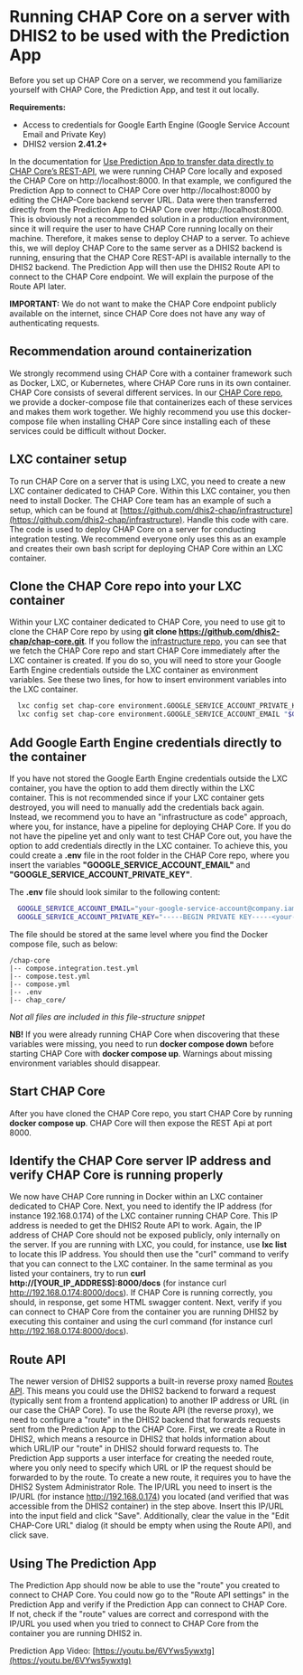 # Running CHAP Core on a server with DHIS2 to be used with the Prediction App

Before you set up CHAP Core on a server, we recommend you familiarize yourself with CHAP Core, the Prediction App, and test it out locally.

**Requirements:**
  - Access to credentials for Google Earth Engine (Google Service Account Email and Private Key)
  - DHIS2 version **2.41.2+**

In the documentation for [Use Prediction App to transfer data directly to CHAP Core’s REST-API](https://dhis2-chap.github.io/chap-core/prediction-app/prediction-app.html), we were running CHAP Core locally and exposed the CHAP Core on http://localhost:8000. In that example, we configured the Prediction App to connect to CHAP Core over http://localhost:8000 by editing the CHAP-Core backend server URL. Data were then transferred directly from the Prediction App to CHAP Core over http://localhost:8000. This is obviously not a recommended solution in a production environment, since it will require the user to have CHAP Core running locally on their machine. Therefore, it makes sense to deploy CHAP to a server. To achieve this, we will deploy CHAP Core to the same server as a DHIS2 backend is running, ensuring that the CHAP Core REST-API is available internally to the DHIS2 backend. The Prediction App will then use the DHIS2 Route API to connect to the CHAP Core endpoint. We will explain the purpose of the Route API later.

**IMPORTANT:** We do not want to make the CHAP Core endpoint publicly available on the internet, since CHAP Core does not have any way of authenticating requests.

## Recommendation around containerization

We strongly recommend using CHAP Core with a container framework such as Docker, LXC, or Kubernetes, where CHAP Core runs in its own container. CHAP Core consists of several different services. In our [CHAP Core repo](https://github.com/dhis2-chap/chap-core), we provide a docker-compose file that containerizes each of these services and makes them work together. We highly recommend you use this docker-compose file when installing CHAP Core since installing each of these services could be difficult without Docker.

## LXC container setup
To run CHAP Core on a server that is using LXC, you need to create a new LXC container dedicated to CHAP Core. Within this LXC container, you then need to install Docker. The CHAP Core team has an example of such a setup, which can be found at [https://github.com/dhis2-chap/infrastructure](https://github.com/dhis2-chap/infrastructure). Handle this code with care. The code is used to deploy CHAP Core on a server for conducting integration testing. We recommend everyone only uses this as an example and creates their own bash script for deploying CHAP Core within an LXC container.

## Clone the CHAP Core repo into your LXC container
Within your LXC container dedicated to CHAP Core, you need to use git to clone the CHAP Core repo by using **git clone https://github.com/dhis2-chap/chap-core.git**. If you follow the [infrastructure repo](https://github.com/dhis2-chap/infrastructure), you can see that we fetch the CHAP Core repo and start CHAP Core immediately after the LXC container is created. If you do so, you will need to store your Google Earth Engine credentials outside the LXC container as environment variables. See these two lines, for how to insert environment variables into the LXC container.

```bash
  lxc config set chap-core environment.GOOGLE_SERVICE_ACCOUNT_PRIVATE_KEY "$GOOGLE_SERVICE_ACCOUNT_PRIVATE_KEY"
  lxc config set chap-core environment.GOOGLE_SERVICE_ACCOUNT_EMAIL "$GOOGLE_SERVICE_ACCOUNT_EMAIL"
```

## Add Google Earth Engine credentials directly to the container
If you have not stored the Google Earth Engine credentials outside the LXC container, you have the option to add them directly within the LXC container. This is not recommended since if your LXC container gets destroyed, you will need to manually add the credentials back again. Instead, we recommend you to have an "infrastructure as code" approach, where you, for instance, have a pipeline for deploying CHAP Core. If you do not have the pipeline yet and only want to test CHAP Core out, you have the option to add credentials directly in the LXC container. To achieve this, you could create a **.env** file in the root folder in the CHAP Core repo, where you insert the variables **"GOOGLE_SERVICE_ACCOUNT_EMAIL"** and **"GOOGLE_SERVICE_ACCOUNT_PRIVATE_KEY"**.

The **.env** file should look similar to the following content:

```bash
  GOOGLE_SERVICE_ACCOUNT_EMAIL="your-google-service-account@company.iam.gserviceaccount.com"
  GOOGLE_SERVICE_ACCOUNT_PRIVATE_KEY="-----BEGIN PRIVATE KEY-----<your-private-key>-----END PRIVATE KEY-----"
```

The file should be stored at the same level where you find the Docker compose file, such as below:

```
/chap-core
|-- compose.integration.test.yml
|-- compose.test.yml
|-- compose.yml
|-- .env
|-- chap_core/
```
*Not all files are included in this file-structure snippet*

**NB!** If you were already running CHAP Core when discovering that these variables were missing, you need to run **docker compose down** before starting CHAP Core with **docker compose up**. Warnings about missing environment variables should disappear.

## Start CHAP Core
After you have cloned the CHAP Core repo, you start CHAP Core by running **docker compose up**. CHAP Core will then expose the REST Api at port 8000.

## Identify the CHAP Core server IP address and verify CHAP Core is running properly
We now have CHAP Core running in Docker within an LXC container dedicated to CHAP Core. Next, you need to identify the IP address (for instance 192.168.0.174) of the LXC container running CHAP Core. This IP address is needed to get the DHIS2 Route API to work. Again, the IP address of CHAP Core should not be exposed publicly, only internally on the server. If you are running with LXC, you could, for instance, use **lxc list** to locate this IP address. You should then use the "curl" command to verify that you can connect to the LXC container. In the same terminal as you listed your containers, try to run **curl http://[YOUR_IP_ADDRESS]:8000/docs** (for instance curl http://192.168.0.174:8000/docs). If CHAP Core is running correctly, you should, in response, get some HTML swagger content. Next, verify if you can connect to CHAP Core from the container you are running DHIS2 by executing this container and using the curl command (for instance curl http://192.168.0.174:8000/docs).

## Route API
The newer version of DHIS2 supports a built-in reverse proxy named [Routes API](https://docs.dhis2.org/en/develop/using-the-api/dhis-core-version-241/route.html). This means you could use the DHIS2 backend to forward a request (typically sent from a frontend application) to another IP address or URL (in our case the CHAP Core). To use the Route API (the reverse proxy), we need to configure a "route" in the DHIS2 backend that forwards requests sent from the Prediction App to the CHAP Core. First, we create a Route in DHIS2, which means a resource in DHIS2 that holds information about which URL/IP our "route" in DHIS2 should forward requests to. The Prediction App supports a user interface for creating the needed route, where you only need to specify which URL or IP the request should be forwarded to by the route. To create a new route, it requires you to have the DHIS2 System Administrator Role. The IP/URL you need to insert is the IP/URL (for instance http://192.168.0.174) you located (and verified that was accessible from the DHIS2 container) in the step above. Insert this IP/URL into the input field and click "Save". Additionally, clear the value in the "Edit CHAP-Core URL" dialog (it should be empty when using the Route API), and click save.

## Using The Prediction App
The Prediction App should now be able to use the "route" you created to connect to CHAP Core. You could now go to the "Route API settings" in the Prediction App and verify if the Prediction App can connect to CHAP Core. If not, check if the "route" values are correct and correspond with the IP/URL you used when you tried to connect to CHAP Core from the container you are running DHIS2 in. 

Prediction App Video: [https://youtu.be/6VYws5ywxtg](https://youtu.be/6VYws5ywxtg)

